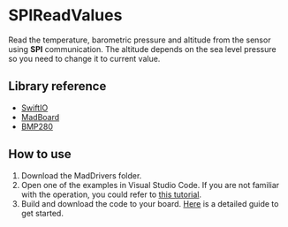 # SPIReadValues

Read the temperature, barometric pressure and altitude from the sensor using **SPI** communication. The altitude depends on the sea level pressure so you need to change it to current value.

## Library reference

* [SwiftIO](https://github.com/madmachineio/SwiftIO)
* [MadBoard](https://github.com/madmachineio/MadBoards)
* [BMP280](https://github.com/madmachineio/MadDrivers/tree/main/Sources/BMP280/BMP280.swift)


## How to use

1. Download the MadDrivers folder.
2. Open one of the examples in Visual Studio Code. If you are not familiar with the operation, you could refer to [this tutorial](https://docs.madmachine.io/how-to/open-project).
3. Build and download the code to your board. [Here](https://docs.madmachine.io/overview/run-your-first-project) is a detailed guide to get started.
